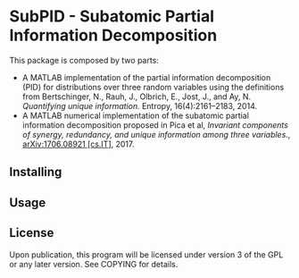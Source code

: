 SubPID - Subatomic Partial Information Decomposition
=========================

This package is composed by two parts:

- A MATLAB implementation of the partial information decomposition
  (PID) for distributions over three random variables using the
  definitions from Bertschinger, N., Rauh, J., Olbrich, E., Jost, J.,
  and Ay, N. *Quantifying unique information.* Entropy,
  16(4):2161–2183, 2014.
- A MATLAB numerical implementation of the subatomic partial
  information decomposition proposed in Pica et al, *Invariant
  components of synergy, redundancy, and unique information among
  three variables.*,
  [arXiv:1706.08921 \[cs.IT\]](https://arxiv.org/abs/1706.08921),
  2017.
  

Installing
----------


Usage
-----



License
-------

Upon publication, this program will be licensed under version 3 of the
GPL or any later version. See COPYING for details.
